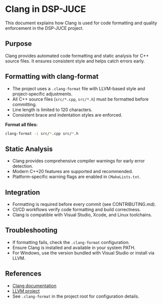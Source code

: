 # Clang in DSP-JUCE

This document explains how Clang is used for code formatting and quality enforcement in the DSP-JUCE project.

## Purpose

Clang provides automated code formatting and static analysis for C++ source files.
It ensures consistent style and helps catch errors early.

## Formatting with clang-format

- The project uses a `.clang-format` file with LLVM-based style and project-specific adjustments.
- All C++ source files (`src/*.cpp`, `src/*.h`) must be formatted before committing.
- Line length is limited to 120 characters.
- Consistent brace and indentation styles are enforced.

**Format all files:**

```bash
clang-format -i src/*.cpp src/*.h
```

## Static Analysis

- Clang provides comprehensive compiler warnings for early error detection.
- Modern C++20 features are supported and recommended.
- Platform-specific warning flags are enabled in `CMakeLists.txt`.

## Integration

- Formatting is required before every commit (see CONTRIBUTING.md).
- CI/CD workflows verify code formatting and build correctness.
- Clang is compatible with Visual Studio, Xcode, and Linux toolchains.

## Troubleshooting

- If formatting fails, check the `.clang-format` configuration.
- Ensure Clang is installed and available in your system PATH.
- For Windows, use the version bundled with Visual Studio or install via LLVM.

## References

- [Clang documentation](https://clang.llvm.org/docs/)
- [LLVM project](https://llvm.org/)
- See `.clang-format` in the project root for configuration details.
